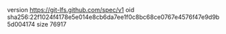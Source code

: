 version https://git-lfs.github.com/spec/v1
oid sha256:22f1024f4178e5e014e8cb6da7ee1f0c8bc68ce0767e4576f47e9d9b5d004174
size 76917
